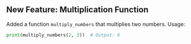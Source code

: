 ## New Feature: Multiplication Function  
Added a function `multiply_numbers` that multiplies two numbers. Usage:
```python
print(multiply_numbers(2, 3))  # Output: 6
